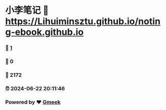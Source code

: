 # 小李笔记 :link: https://Lihuiminsztu.github.io/noting-ebook.github.io 
### :page_facing_up: [1](https://Lihuiminsztu.github.io/noting-ebook.github.io/tag.html) 
### :speech_balloon: 0 
### :hibiscus: 2172 
### :alarm_clock: 2024-06-22 20:11:46 
### Powered by :heart: [Gmeek](https://github.com/Meekdai/Gmeek)
